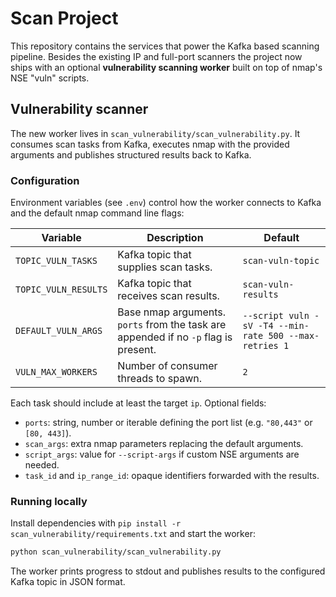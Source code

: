 # Scan Project

This repository contains the services that power the Kafka based scanning
pipeline.  Besides the existing IP and full-port scanners the project now ships
with an optional **vulnerability scanning worker** built on top of nmap's NSE
"vuln" scripts.

## Vulnerability scanner

The new worker lives in `scan_vulnerability/scan_vulnerability.py`.  It
consumes scan tasks from Kafka, executes nmap with the provided arguments and
publishes structured results back to Kafka.

### Configuration

Environment variables (see `.env`) control how the worker connects to Kafka and
the default nmap command line flags:

| Variable | Description | Default |
| --- | --- | --- |
| `TOPIC_VULN_TASKS` | Kafka topic that supplies scan tasks. | `scan-vuln-topic` |
| `TOPIC_VULN_RESULTS` | Kafka topic that receives scan results. | `scan-vuln-results` |
| `DEFAULT_VULN_ARGS` | Base nmap arguments.  `ports` from the task are appended if no `-p` flag is present. | `--script vuln -sV -T4 --min-rate 500 --max-retries 1` |
| `VULN_MAX_WORKERS` | Number of consumer threads to spawn. | `2` |

Each task should include at least the target `ip`. Optional fields:

- `ports`: string, number or iterable defining the port list (e.g. `"80,443"` or `[80, 443]`).
- `scan_args`: extra nmap parameters replacing the default arguments.
- `script_args`: value for `--script-args` if custom NSE arguments are needed.
- `task_id` and `ip_range_id`: opaque identifiers forwarded with the results.

### Running locally

Install dependencies with `pip install -r scan_vulnerability/requirements.txt`
and start the worker:

```bash
python scan_vulnerability/scan_vulnerability.py
```

The worker prints progress to stdout and publishes results to the configured
Kafka topic in JSON format.
